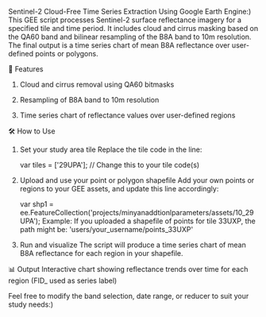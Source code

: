 Sentinel-2 Cloud-Free Time Series Extraction Using Google Earth Engine:)
This GEE script processes Sentinel-2 surface reflectance imagery for a specified tile and time period. It includes cloud and cirrus masking based on the QA60 band and bilinear resampling of the B8A band to 10m resolution. The final output is a time series chart of mean B8A reflectance over user-defined points or polygons.

📌 Features
1. Cloud and cirrus removal using QA60 bitmasks

2. Resampling of B8A band to 10m resolution

3. Time series chart of reflectance values over user-defined regions

🛠 How to Use
1. Set your study area tile
   Replace the tile code in the line:

   var tiles = ['29UPA']; // Change this to your tile code(s)
2. Upload and use your point or polygon shapefile
   Add your own points or regions to your GEE assets, and update this line accordingly:

   var shp1 = ee.FeatureCollection('projects/minyanaddtionlparameters/assets/10_29UPA');
Example:
    If you uploaded a shapefile of points for tile 33UXP, the path might be:
    'users/your_username/points_33UXP'

3. Run and visualize
    The script will produce a time series chart of mean B8A reflectance for each region in your shapefile.

📊 Output
Interactive chart showing reflectance trends over time for each region (FID_ used as series label)

Feel free to modify the band selection, date range, or reducer to suit your study needs:)
